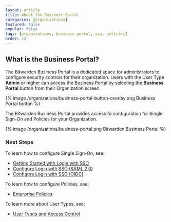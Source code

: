 ```yaml
---
layout: article
title: About the Business Portal
categories: [organizations]
featured: false
popular: false
tags: [organizations, business portal, sso, policies]
order: 12
---
```

## What is the Business Portal?

The Bitwarden Business Portal is a dedicated space for administrators to configure security controls for their organization. Users with the User Type **Admin** or higher can access the Business Portal by selecting the **Business Portal** button from their Organization screen.

{% image /organizations/business-portal-button-overlay.png Business Portal button %}

The Bitwarden Business Portal provides access to configuration for Single Sign-On and Policies for your Organization.

{% image /organizations/business-portal.png Bitwarden Business Portal %}

### Next Steps
To learn how to configure Single Sign-On, see:
- [Getting Started with Login with SSO](https://bitwarden.com/help/article/getting-started-with-sso/)
- [Configure Login with SSO (SAML 2.0)](https://bitwarden.com/help/article/configure-sso-saml/)
- [Configure Login with SSO (OIDC)](https://bitwarden.com/help/article/configure-sso-oidc/)

To learn how to configure Policies, see:
- [Enterprise Policies](https://bitwarden.com/help/article/policies/)

To learn more about User Types, see:
- [User Types and Access Control](https://bitwarden.com/help/article/user-types-access-control/)
